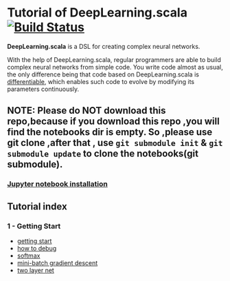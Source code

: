 # Tutorial of DeepLearning.scala [![Build Status](https://travis-ci.org/izhangzhihao/deeplearning-tutorial.svg?branch=master)](https://travis-ci.org/izhangzhihao/deeplearning-tutorial)

**DeepLearning.scala** is a DSL for creating complex neural networks.

With the help of DeepLearning.scala, regular programmers are able to build complex neural networks from simple code. You  write code almost as usual, the only difference being that code based on DeepLearning.scala is [differentiable](https://colah.github.io/posts/2015-09-NN-Types-FP/), which enables such code to evolve by modifying its parameters continuously.

## NOTE: Please do NOT download this repo,because if you download this repo ,you will find the notebooks dir is empty. So ,please use git clone ,after that , use `git submodule init` & `git submodule update` to clone the notebooks(git submodule).

### [Jupyter notebook installation](https://github.com/alexarchambault/jupyter-scala)

## Tutorial index

### 1 - Getting Start
- [getting start](https://github.com/izhangzhihao/deeplearning-tutorial/blob/master/notebook/GettingStarted.ipynb)
- [how to debug](https://github.com/izhangzhihao/deeplearning-tutorial/blob/master/notebook/Debug.ipynb)
- [softmax](https://github.com/izhangzhihao/deeplearning-tutorial/blob/master/notebook/SoftmaxLinearClassifier.ipynb)
- [mini-batch gradient descent](https://github.com/izhangzhihao/deeplearning-tutorial/blob/master/notebook/MiniBatchGradientDescent.ipynb)
- [two layer net](https://github.com/izhangzhihao/deeplearning-tutorial/blob/master/notebook/TwoLayerNet.ipynb)

